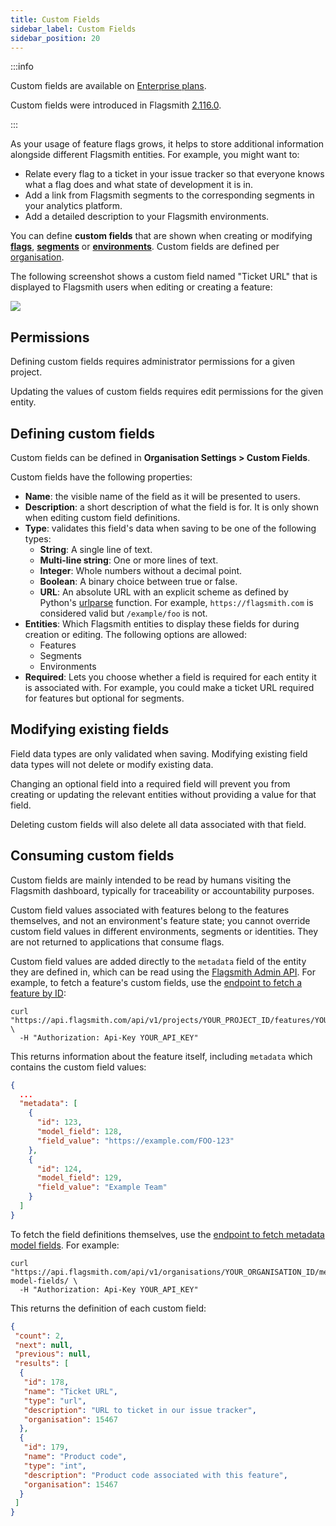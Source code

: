 ```yaml
---
title: Custom Fields
sidebar_label: Custom Fields
sidebar_position: 20
---
```


:::info

Custom fields are available on [Enterprise plans](/version-comparison.md#enterprise-benefits).

Custom fields were introduced in Flagsmith [2.116.0](https://github.com/Flagsmith/flagsmith/releases/tag/v2.116.0).

:::

As your usage of feature flags grows, it helps to store additional information alongside different Flagsmith entities.
For example, you might want to:

- Relate every flag to a ticket in your issue tracker so that everyone knows what a flag does and what state of
  development it is in.
- Add a link from Flagsmith segments to the corresponding segments in your analytics platform.
- Add a detailed description to your Flagsmith environments.

You can define **custom fields** that are shown when creating or modifying
[**flags**](/basic-features/managing-features.md), [**segments**](/basic-features/segments.md) or
[**environments**](/basic-features#environments). Custom fields are defined per
[organisation](/basic-features#organisations).

The following screenshot shows a custom field named "Ticket URL" that is displayed to Flagsmith users when editing or
creating a feature:

![](/img/metadata/metadata-example.png)

## Permissions

Defining custom fields requires administrator permissions for a given project.

Updating the values of custom fields requires edit permissions for the given entity.

## Defining custom fields

Custom fields can be defined in **Organisation Settings > Custom Fields**.

Custom fields have the following properties:

- **Name**: the visible name of the field as it will be presented to users.
- **Description**: a short description of what the field is for. It is only shown when editing custom field definitions.
- **Type**: validates this field's data when saving to be one of the following types:
  - **String**: A single line of text.
  - **Multi-line string**: One or more lines of text.
  - **Integer**: Whole numbers without a decimal point.
  - **Boolean**: A binary choice between true or false.
  - **URL**: An absolute URL with an explicit scheme as defined by Python's
    [urlparse](https://docs.python.org/3/library/urllib.parse.html#urllib.parse.urlparse) function. For example,
    `https://flagsmith.com` is considered valid but `/example/foo` is not.
- **Entities**: Which Flagsmith entities to display these fields for during creation or editing. The following options
  are allowed:
  - Features
  - Segments
  - Environments
- **Required**: Lets you choose whether a field is required for each entity it is associated with. For example, you
  could make a ticket URL required for features but optional for segments.

## Modifying existing fields

Field data types are only validated when saving. Modifying existing field data types will not delete or modify existing
data.

Changing an optional field into a required field will prevent you from creating or updating the relevant entities
without providing a value for that field.

Deleting custom fields will also delete all data associated with that field.

## Consuming custom fields

Custom fields are mainly intended to be read by humans visiting the Flagsmith dashboard, typically for traceability or
accountability purposes.

Custom field values associated with features belong to the features themselves, and not an environment's feature state;
you cannot override custom field values in different environments, segments or identities. They are not returned to
applications that consume flags.

Custom field values are added directly to the `metadata` field of the entity they are defined in, which can be read
using the [Flagsmith Admin API](/clients/rest#private-admin-api-endpoints). For example, to fetch a feature's custom
fields, use the
[endpoint to fetch a feature by ID](https://api.flagsmith.com/api/v1/docs/#/api/api_v1_projects_features_read):

```shell
curl "https://api.flagsmith.com/api/v1/projects/YOUR_PROJECT_ID/features/YOUR_FEATURE_ID/" \
  -H "Authorization: Api-Key YOUR_API_KEY"
```

This returns information about the feature itself, including `metadata` which contains the custom field values:

```json
{
  ...
  "metadata": [
    {
      "id": 123,
      "model_field": 128,
      "field_value": "https://example.com/FOO-123"
    },
    {
      "id": 124,
      "model_field": 129,
      "field_value": "Example Team"
    }
  ]
}
```

To fetch the field definitions themselves, use the
[endpoint to fetch metadata model fields](https://api.flagsmith.com/api/v1/docs/#/api/api_v1_organisations_metadata-model-fields_list).
For example:

```shell
curl "https://api.flagsmith.com/api/v1/organisations/YOUR_ORGANISATION_ID/metadata-model-fields/ \
  -H "Authorization: Api-Key YOUR_API_KEY"
```

This returns the definition of each custom field:

```json
{
 "count": 2,
 "next": null,
 "previous": null,
 "results": [
  {
   "id": 178,
   "name": "Ticket URL",
   "type": "url",
   "description": "URL to ticket in our issue tracker",
   "organisation": 15467
  },
  {
   "id": 179,
   "name": "Product code",
   "type": "int",
   "description": "Product code associated with this feature",
   "organisation": 15467
  }
 ]
}
```
